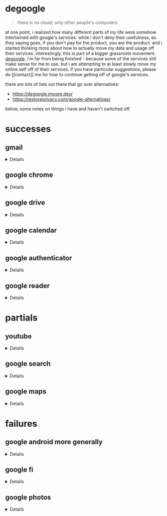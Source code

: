 # degoogle

> there is no cloud; only other people's computers

at one point, i realized how many different parts of my life were somehow
intertwined with google's services. while i don't deny their usefulness, as
they saying goes, if you don't pay for the product, you are the product. and i
started thinking more about how to actually move my data and usage off their
services. interestingly, this is part of a bigger grassroots movement: [degoogle](https://en.wikipedia.org/wiki/DeGoogle).
i'm far from being finished - because some of the services still make
sense for me to use. but i am attempting to at least slowly move my online self
off of their services. if you have particular suggestions, please do [[contact]]
me for how to continue getting off of google's services.

there are lots of lists out there that go over alternatives:

- https://degoogle.jmoore.dev/
- https://restoreprivacy.com/google-alternatives/

below, some notes on things i have and haven't switched off.

# successes

## gmail

<details>

i decided to start paying for encrypted mail at [protonmail](protonmail.com).
however, after having used my previous email at gmail for almost two decades,
the switch is far from being finished. but getting started is half done! by
paying for it, i was also able to now use a custom domain when i give my email
out. this allows me to later decide to change off protonmail if i want, without
having to change my email.

</details>

## google chrome

<details>

i use firefox for 99% of my personal browsing, but often am required to use
chrome for the occasional chrome-only website, or for work.

</details>

## google drive

<details>

i started a [nextcloud](nextcloud.com) server - but i still need to set up
automatic backups. the server, as a whole, has a weekly autoback up that is
easy enough to use in the meantime.

</details>

## google calendar

<details>

[nextcloud](nextcloud.com) also has a contact and calendar functionality
which i sync to phone using [davx5](https://www.davx5.com/). this has been
surprisingly easy actually!

</details>

## google authenticator

<details>

i switched to using [aegis](https://getaegis.app/).

</details>

## google reader

<details>

haha, google already killed this product. i use [feedly](feedly.com).

</details>

# partials

## youtube

<details>

youtube has a clear monopoly on content, as well as content creators.
while there are tools like [invidious](https://redirect.invidious.io/),
or [NewPipe](https://newpipe.net/) (which i use) - they only partially
disconnect you with the youtube platform itself.

i'm aware of [peertube](https://peer.tube/videos/trending?a-state=42) but
have not really found that there is a ton of content that i am after there.
often when i do find a video, the speeds are so poor its hard to use.
however i am happy to see the development's that [framasoft](https://framasoft.org/en/)
are making towards a [decentralized search](https://joinpeertube.org/) across
peertube instances.

</details>

## google search

<details>

i actually don't have a good replacement for this. i've been trying to use
[ecosia](ecosia.org) for a while, but for technical information, or hyper local
information, i find that google search is hard to beat. i'm ok with this for
the time being. i also tried using DuckDuckGo for quite some time, and still
use it sometimes, but am hoping that someday,
[we can do better than DuckDuckGo](https://drewdevault.com/2020/11/17/Better-than-DuckDuckGo.html).

recently, i was suggested to give [StartPage](https://www.startpage.com/en/about-us) a try.
i did give it a try but overall wasn't super impressed.

</details>

## google maps

<details>

i tried using open street maps for android, and frankly, it is far from
comparable. i still use google maps all the time. i would like to find a
reasonable alternative. while open street maps works to some degree, it
doesn't really have the business information i often rely on google maps for. i
don't think there is a simple solution here yet for me.

i am excited about [maps.earth](https://about.maps.earth) though!

</details>

# failures

## google android more generally

<details>

i used cyanogen mod for about 8 years before more recently switching back to stock
(pixel) android. i'd like to consider switching to something like

- [CalyxOS](https://calyxos.org/about/)
- [GrapheneOS](https://grapheneos.org/)

or even the newer version of cyanogen:

- [LineageOS](https://grapheneos.org/)

</details>

## google fi

<details>

i use google fi for my phone plan. this one is easy to change, so i have been
putting it off. for some reason, i'm not exactly sure why, i kind of care about
this one the least. it feels like there aren't a ton of good alternatives in
general.

one recent one that i saw that caught my eye was PGPP:

- [INVISV: Pretty Good Phone Privacy (PGPP)](https://invisv.com/pgpp/)

</details>

## google photos

<details>

google photos i think has been one of the harder ones for me. i've looked at
some alternatives but simply organizing photos is such a royal pain imo.
however, out of all the services, this is the one i'd like to tackle the most.
i set up a sync to nextcloud using the nextcloud app from my phone, but it
ends up failing quite a bit and isn't super reliable.

i've considered running [photo prism](https://photoprism.app) but probably need to
rent or run an additional server in order to run something like that.

</details>
